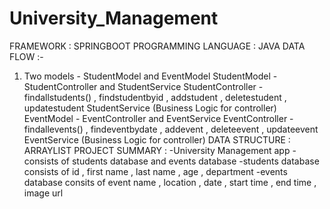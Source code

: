 # University_Management
FRAMEWORK : SPRINGBOOT PROGRAMMING LANGUAGE : JAVA
DATA FLOW :-
1. Two models - StudentModel and EventModel
StudentModel - StudentController and StudentService
StudentController - findallstudents() , findstudentbyid , addstudent , deletestudent , updatestudent
StudentService (Business Logic for controller) 
EventModel - EventController and EventService
EventController - findallevents() , findeventbydate , addevent , deleteevent , updateevent
EventService (Business Logic for controller) 
DATA STRUCTURE : ARRAYLIST
PROJECT SUMMARY :
-University Management app
-consists of students database and events database
-students database consists of id , first name , last name , age , department
-events database consits of event name , location , date , start time , end time , image url
